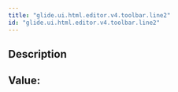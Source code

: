 ```yaml
---
title: "glide.ui.html.editor.v4.toolbar.line2"
id: "glide.ui.html.editor.v4.toolbar.line2"
---
```

## Description



## Value: 
```

```